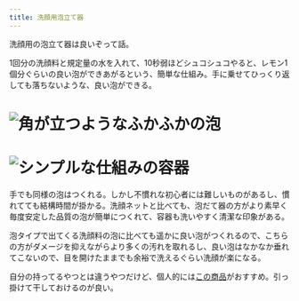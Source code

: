 ```yaml
---
title: 洗顔用泡立て器
---
```

洗顔用の泡立て器は良いぞって話。

1回分の洗顔料と規定量の水を入れて、10秒弱ほどシュコシュコやると、レモン1個分ぐらいの良い泡ができあがるという、簡単な仕組み。手に乗せてひっくり返しても落ちないような、良い泡ができる。

![](https://lh5.googleusercontent.com/dAceeZIwyGCxXj6cIp0hKIwRZkHooEMxXj3HRSMHJYoU4RC4SsuC0rwhwA1YUdaF6xK4uraWlQ9XrmyrAmdQoPdEbnUVUy2LJhXgBzGO4hrrEeR3z4K3NlMxS7BC5972aVNqh9mB-R8dlJzC12YsmogfBHqqq9zVDDC6dVCOjkvxEUY72XDYCRnh1W-g "角が立つようなふかふかの泡")
===================================================================================================================================================================================================================================================

![](https://lh3.googleusercontent.com/i5vuowrSEosMJhI5ibl2bHw_F0V0PBqSR-GnfLNpimgHOlqOJMYR6wyx54FKDvyOSlfMEzlm0ZnwlZsQwOXPAwY9KU5ZpgJ9OnKErEeAGEyDxkrOQGY-d4qgvINK1pO-qyW-y8BQNwOaQ-8-ws1rohOY9QfpME8L9N_YJlWWoOCUXW0v1exnkKjQgzaS "シンプルな仕組みの容器")
=================================================================================================================================================================================================================================================

手でも同様の泡はつくれる。しかし不慣れな初心者には難しいものがあるし、慣れてても結構時間が掛かる。洗顔ネットと比べても、泡だて器の方がより素早く毎度安定した品質の泡が簡単につくれて、容器も洗いやすく清潔な印象がある。

泡タイプで出てくる洗顔料の泡に比べても遥かに良い泡がつくれるので、こちらの方がダメージを抑えながらより多くの汚れを取れるし、良い泡はなかなか垂れてこないので、目を開けたままでも余裕で洗えるぐらい洗顔が楽になる。

自分の持ってるやつとは違うやつだけど、個人的には[この商品](https://www.amazon.co.jp/dp/B09KMP9GDN)がおすすめ。引っ掛けて干しておけるのが良い。
